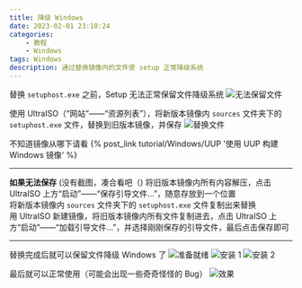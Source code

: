 ```yaml
---
title: 降级 Windows
date: 2023-02-01 23:10:24
categories: 
	- 教程
	- Windows
tags: Windows
description: 通过替换镜像内的文件使 setup 正常降级系统
---
```


替换 <code>setuphost.exe</code> 之前，Setup 无法正常保留文件降级系统
![无法保留文件](https://gcore.jsdelivr.net/gh/Goo-aw233/WebSiteResources@main/Pics/Downgrade_Windows/Downgrade_Windows1.png)

使用 UltraISO（“网站”——“资源列表”），将新版本镜像内 <code>sources</code> 文件夹下的 <code>setuphost.exe</code> 文件，替换到旧版本镜像，并保存
![替换文件](https://gcore.jsdelivr.net/gh/Goo-aw233/WebSiteResources@main/Pics/Downgrade_Windows/Downgrade_Windows2.png)

不知道镜像从哪下请看 {% post_link tutorial/Windows/UUP '使用 UUP 构建 Windows 镜像' %}

------

**如果无法保存**
(没有截图，凑合看吧（)
将旧版本镜像内所有内容解压，点击 UltraISO 上方“启动”——“保存引导文件...”，随意存放到一个位置
<br>将新版本镜像内 <code>sources</code> 文件夹下的 <code>setuphost.exe</code> 文件复制出来替换
<br>用 UltraISO 新建镜像，将旧版本镜像内所有文件复制进去，点击 UltraISO 上方“启动”——“加载引导文件...”，并选择刚刚保存的引导文件，最后点击保存即可

---

替换完成后就可以保留文件降级 Windows 了
![准备就绪](https://gcore.jsdelivr.net/gh/Goo-aw233/WebSiteResources@main/Pics/Downgrade_Windows/Downgrade_Windows3.png)
![安装 1](https://gcore.jsdelivr.net/gh/Goo-aw233/WebSiteResources@main/Pics/Downgrade_Windows/Downgrade_Windows4.png)
![安装 2](https://gcore.jsdelivr.net/gh/Goo-aw233/WebSiteResources@main/Pics/Downgrade_Windows/Downgrade_Windows5.png)

最后就可以正常使用（可能会出现一些奇奇怪怪的 Bug）
![效果](https://gcore.jsdelivr.net/gh/Goo-aw233/WebSiteResources@main/Pics/Downgrade_Windows/Downgrade_Windows6.png)